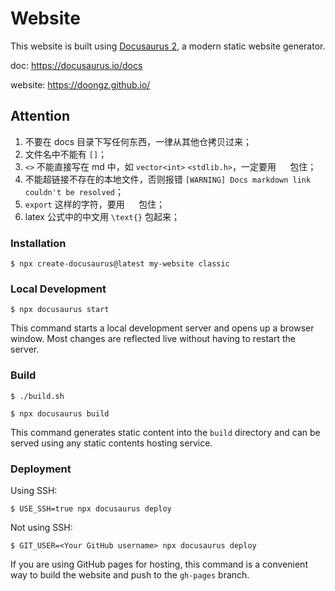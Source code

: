 # Website

This website is built using [Docusaurus 2](https://docusaurus.io/), a modern static website generator.

doc: https://docusaurus.io/docs

website: https://doongz.github.io/

## Attention

1. 不要在 docs 目录下写任何东西，一律从其他仓拷贝过来；
2. 文件名中不能有 `[]`；
3. `<>` 不能直接写在 md 中，如 `vector<int>` `<stdlib.h>`，一定要用 `  ` 包住；
4. 不能超链接不存在的本地文件，否则报错 `[WARNING] Docs markdown link couldn't be resolved`；
5. `export` 这样的字符，要用 `  ` 包住；
6. latex 公式中的中文用 `\text{}` 包起来；

### Installation

```
$ npx create-docusaurus@latest my-website classic
```

### Local Development

```
$ npx docusaurus start
```

This command starts a local development server and opens up a browser window. Most changes are reflected live without having to restart the server.

### Build

```
$ ./build.sh
```

```
$ npx docusaurus build
```

This command generates static content into the `build` directory and can be served using any static contents hosting service.

### Deployment

Using SSH:

```
$ USE_SSH=true npx docusaurus deploy
```

Not using SSH:

```
$ GIT_USER=<Your GitHub username> npx docusaurus deploy
```

If you are using GitHub pages for hosting, this command is a convenient way to build the website and push to the `gh-pages` branch.

